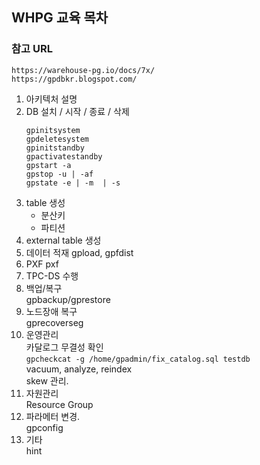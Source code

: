## WHPG 교육 목차

### 참고 URL
```
https://warehouse-pg.io/docs/7x/
https://gpdbkr.blogspot.com/
```

1. 아키텍처 설명
2. DB 설치 / 시작 / 종료 / 삭제
   ```
   gpinitsystem 
   gpdeletesystem 
   gpinitstandby 
   gpactivatestandby 
   gpstart -a 
   gpstop -u | -af 
   gpstate -e | -m  | -s  
   ```
4. table 생성
   - 분산키
   - 파티션
5. external table 생성
6. 데이터 적재
   gpload, gpfdist
7. PXF
   pxf 
8. TPC-DS 수행 <br>
9. 백업/복구 <br>
   gpbackup/gprestore
10. 노드장애 복구  <br>
    gprecoverseg  <br>
11. 운영관리 <br>
    카달로그 무결성 확인 <br>
    ```gpcheckcat -g /home/gpadmin/fix_catalog.sql testdb``` <br>
   vacuum, analyze, reindex <br>
   skew 관리. <br>
12. 자원관리 <br>
    Resource Group
13. 파라메터 변경. <br>
    gpconfig
14. 기타 <br>
    hint
